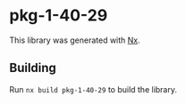# pkg-1-40-29

This library was generated with [Nx](https://nx.dev).

## Building

Run `nx build pkg-1-40-29` to build the library.
